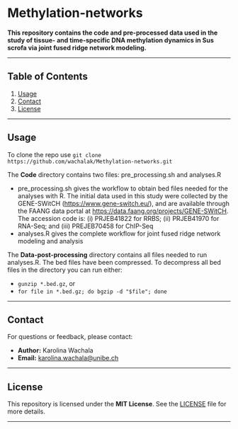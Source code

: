 # Methylation-networks

**This repository contains the code and pre-processed data used in the study of tissue- and time-specific DNA methylation dynamics in Sus scrofa via joint fused ridge network modeling.**

---

## Table of Contents
1. [Usage](#usage)
2. [Contact](#contact)
3. [License](#license)

---

## Usage
To clone the repo use `git clone https://github.com/wachalak/Methylation-networks.git`

The **Code** directory contains two files: pre_processing.sh and analyses.R

- pre_processing.sh gives the workflow to obtain bed files needed for the analyses with R. The initial data used in this study were collected by the GENE-SWitCH (https://www.gene-switch.eu/), and are available through the FAANG data portal at https://data.faang.org/projects/GENE-SWitCH. The accession code is: (i) PRJEB41822 for
RRBS; (ii) PRJEB41970 for RNA-Seq; and (iii) PREJEB70458 for ChIP-Seq
- analyses.R gives the complete workflow for joint fused ridge network modeling and analysis

The **Data-post-processing** directory contains all files needed to run analyses.R. The bed files have been compressed. To decompress all bed files in the directory you can run either:

- `gunzip *.bed.gz`, or
- `for file in *.bed.gz; do bgzip -d "$file"; done`

---

## Contact

For questions or feedback, please contact:

- **Author:** Karolina Wachala  
- **Email:** karolina.wachala@unibe.ch  

---

## License

This repository is licensed under the **MIT License**. See the [LICENSE](./LICENSE) file for more details.

---

